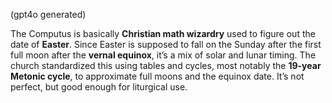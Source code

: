 (gpt4o generated)

The Computus is basically **Christian math wizardry** used to figure out the date of **Easter**. Since Easter is supposed to fall on the Sunday after the first full moon after the **vernal equinox**, it’s a mix of solar and lunar timing. The church standardized this using tables and cycles, most notably the **19-year Metonic cycle**, to approximate full moons and the equinox date. It’s not perfect, but good enough for liturgical use.